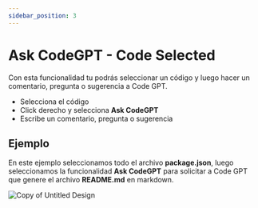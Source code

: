 ```yaml
---
sidebar_position: 3
---
```


# Ask CodeGPT - Code Selected

Con esta funcionalidad tu podrás seleccionar un código y luego hacer un comentario, pregunta o sugerencia a Code GPT.

- Selecciona el código
- Click derecho y selecciona **Ask CodeGPT**
- Escribe un comentario, pregunta o sugerencia

## Ejemplo
En este ejemplo seleccionamos todo el archivo **package.json**, luego seleccionamos la funcionalidad **Ask CodeGPT** para solicitar a Code GPT que genere el archivo **README.md** en markdown.

![Copy of Untitled Design](https://user-images.githubusercontent.com/6216945/210635881-06636e67-3c18-47ec-8a48-78456bc4058e.gif)








